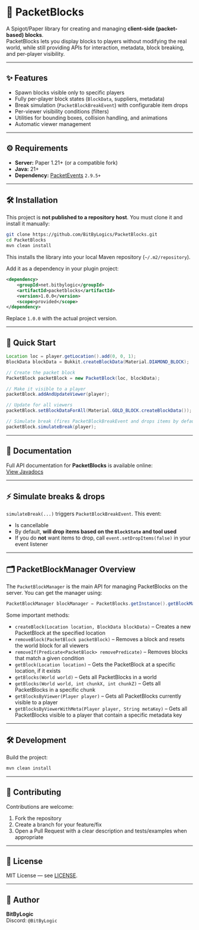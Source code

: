 # 🧱 PacketBlocks

A Spigot/Paper library for creating and managing **client-side (packet-based) blocks**.  
PacketBlocks lets you display blocks to players without modifying the real world, while still providing APIs for interaction, metadata, block breaking, and per-player visibility.

---

## ✨ Features
- Spawn blocks visible only to specific players
- Fully per-player block states (`BlockData`, suppliers, metadata)
- Break simulation (`PacketBlockBreakEvent`) with configurable item drops
- Per-viewer visibility conditions (filters)
- Utilities for bounding boxes, collision handling, and animations
- Automatic viewer management

---

## ⚙️ Requirements
- **Server:** Paper 1.21+ (or a compatible fork)
- **Java:** 21+
- **Dependency:** [PacketEvents](https://github.com/retrooper/packetevents) `2.9.5+`

---

## 🛠 Installation

This project is **not published to a repository host**. You must clone it and install it manually:

```bash
git clone https://github.com/BitByLogics/PacketBlocks.git
cd PacketBlocks
mvn clean install
```

This installs the library into your local Maven repository (`~/.m2/repository`).

Add it as a dependency in your plugin project:

```xml
<dependency>
    <groupId>net.bitbylogic</groupId>
    <artifactId>packetblocks</artifactId>
    <version>1.0.0</version>
    <scope>provided</scope>
</dependency>
```

Replace `1.0.0` with the actual project version.

---

## 🚀 Quick Start

```java
Location loc = player.getLocation().add(0, 0, 1);
BlockData blockData = Bukkit.createBlockData(Material.DIAMOND_BLOCK);

// Create the packet block
PacketBlock packetBlock = new PacketBlock(loc, blockData);

// Make it visible to a player
packetBlock.addAndUpdateViewer(player);

// Update for all viewers
packetBlock.setBlockDataForAll(Material.GOLD_BLOCK.createBlockData());

// Simulate break (fires PacketBlockBreakEvent and drops items by default)
packetBlock.simulateBreak(player);
```

---

## 📖 Documentation

Full API documentation for **PacketBlocks** is available online:  
[View Javadocs](https://bitbylogics.github.io/PacketBlocks/)

---

## ⚡ Simulate breaks & drops

`simulateBreak(...)` triggers `PacketBlockBreakEvent`. This event:

- Is cancellable
- By default, **will drop items based on the `BlockState` and tool used**
- If you do **not** want items to drop, call `event.setDropItems(false)` in your event listener

---

## 🗂 PacketBlockManager Overview

The `PacketBlockManager` is the main API for managing PacketBlocks on the server. You can get the manager using:

```java
PacketBlockManager blockManager = PacketBlocks.getInstance().getBlockManager();
```

Some important methods:

- `createBlock(Location location, BlockData blockData)` – Creates a new PacketBlock at the specified location
- `removeBlock(PacketBlock packetBlock)` – Removes a block and resets the world block for all viewers
- `removeIf(Predicate<PacketBlock> removePredicate)` – Removes blocks that match a given condition
- `getBlock(Location location)` – Gets the PacketBlock at a specific location, if it exists
- `getBlocks(World world)` – Gets all PacketBlocks in a world
- `getBlocks(World world, int chunkX, int chunkZ)` – Gets all PacketBlocks in a specific chunk
- `getBlocksByViewer(Player player)` – Gets all PacketBlocks currently visible to a player
- `getBlocksByViewerWithMeta(Player player, String metaKey)` – Gets all PacketBlocks visible to a player that contain a specific metadata key

---

## 🛠 Development

Build the project:
```bash
mvn clean install
```

---

## 🤝 Contributing

Contributions are welcome:

1. Fork the repository
2. Create a branch for your feature/fix
3. Open a Pull Request with a clear description and tests/examples when appropriate

---

## 📜 License

MIT License — see [LICENSE](./LICENSE).

---

## 👤 Author

**BitByLogic**  
Discord: `@BitByLogic`
